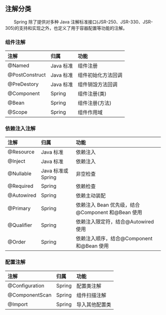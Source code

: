 ## 注解分类

&emsp;&emsp;Spring 除了提供对多种 Java 注解标准接口(JSR-250、JSR-330、JSR-305)的支持和实现之外，也定义了用于容器配置等功能的注解。

### 组件注解

| 注解           | 归属      | 功能               |
| :------------- | :-------- | :----------------- |
| @Named         | Java 标准 | 组件注册           |
| @PostConstruct | Java 标准 | 组件初始化方法回调 |
| @PreDestory    | Java 标准 | 组件销毁方法回调   |
| @Component     | Spring    | 组件注册(类)       |
| @Bean          | Spring    | 组件注册(方法)     |
| @Scope         | Spring    | 组件作用域         |

### 依赖注入注解

| 注解       | 归属               | 功能                                              |
| :--------- | :----------------- | :------------------------------------------------ |
| @Resource  | Java 标准          | 依赖注入                                          |
| @Inject    | Java 标准          | 依赖注入                                          |
| @Nullable  | Java 标准或 Spring | 非空检查                                          |
| @Required  | Spring             | 依赖检查                                          |
| @Autowired | Spring             | 依赖主动装配                                      |
| @Primary   | Spring             | 依赖注入 Bean 优先级，结合@Component 和@Bean 使用 |
| @Qualifier | Spring             | 依赖注入限定符，结合@Autowired 使用               |
| @Order     | Spring             | 依赖注入顺序，结合@Component 和@Bean 使用         |

### 配置注解

| 注解           | 归属   | 功能           |
| :------------- | :----- | :------------- |
| @Configuration | Spring | 配置类注解     |
| @ComponentScan | Spring | 组件扫描注解   |
| @Import        | Spring | 导入其他配置类 |
